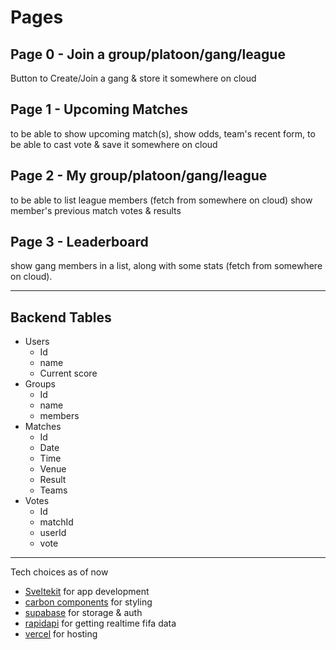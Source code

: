 # Pages

## Page 0 - Join a group/platoon/gang/league

 Button to Create/Join a gang & store it somewhere on cloud

## Page 1 - Upcoming Matches

  to be able to show upcoming match(s), show odds, team's recent form,
  to be able to cast vote & save it somewhere on cloud

## Page 2 - My group/platoon/gang/league

  to be able to list league members (fetch from somewhere on cloud)
  show member's previous match votes & results

## Page 3 - Leaderboard

  show gang members in a list, along with some stats (fetch from somewhere on cloud).

---

## Backend Tables

- Users
  - Id
  - name
  - Current score
- Groups
  - Id
  - name
  - members
- Matches
  - Id
  - Date
  - Time
  - Venue
  - Result
  - Teams
- Votes
  - Id
  - matchId
  - userId
  - vote

---

Tech choices as of now

- [Sveltekit](https://kit.svelte.dev/) for app development
- [carbon components](https://carbon-components-svelte.onrender.com/components/Accordion) for styling
- [supabase]([https://](https://supabase.com/docs)) for storage & auth
- [rapidapi](https://rapidapi.com/api-sports/api/api-football/) for getting realtime fifa data
- [vercel](https://vercel.com/) for hosting
